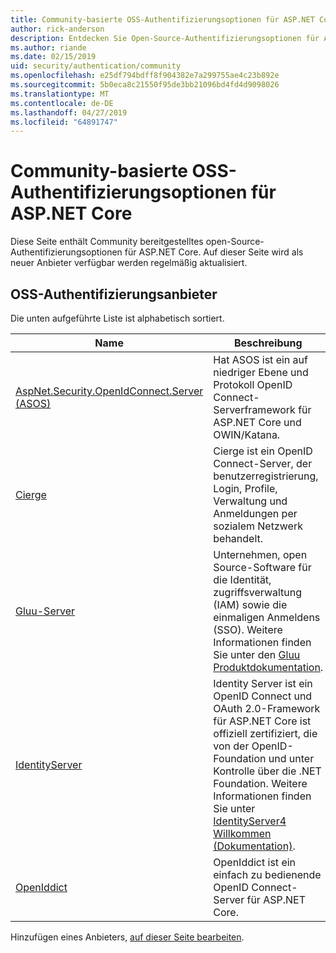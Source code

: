 ```yaml
---
title: Community-basierte OSS-Authentifizierungsoptionen für ASP.NET Core
author: rick-anderson
description: Entdecken Sie Open-Source-Authentifizierungsoptionen für ASP.NET Core.
ms.author: riande
ms.date: 02/15/2019
uid: security/authentication/community
ms.openlocfilehash: e25df794bdff8f904382e7a299755ae4c23b892e
ms.sourcegitcommit: 5b0eca8c21550f95de3bb21096bd4fd4d9098026
ms.translationtype: MT
ms.contentlocale: de-DE
ms.lasthandoff: 04/27/2019
ms.locfileid: "64891747"
---
```

# <a name="community-oss-authentication-options-for-aspnet-core"></a>Community-basierte OSS-Authentifizierungsoptionen für ASP.NET Core

Diese Seite enthält Community bereitgestelltes open-Source-Authentifizierungsoptionen für ASP.NET Core. Auf dieser Seite wird als neuer Anbieter verfügbar werden regelmäßig aktualisiert.

## <a name="oss-authentication-providers"></a>OSS-Authentifizierungsanbieter

Die unten aufgeführte Liste ist alphabetisch sortiert.

| Name | Beschreibung |
| ---- | ----------- |
| [AspNet.Security.OpenIdConnect.Server (ASOS)](https://github.com/aspnet-contrib/AspNet.Security.OpenIdConnect.Server) | Hat ASOS ist ein auf niedriger Ebene und Protokoll OpenID Connect-Serverframework für ASP.NET Core und OWIN/Katana. |
| [Cierge](https://github.com/pwdless/Cierge) | Cierge ist ein OpenID Connect-Server, der benutzerregistrierung, Login, Profile, Verwaltung und Anmeldungen per sozialem Netzwerk behandelt. |
| [Gluu-Server](https://gluu.org/) | Unternehmen, open Source-Software für die Identität, zugriffsverwaltung (IAM) sowie die einmaligen Anmeldens (SSO). Weitere Informationen finden Sie unter den [Gluu Produktdokumentation](https://gluu.org/docs/). |
| [IdentityServer](https://identityserver.io/) | Identity Server ist ein OpenID Connect und OAuth 2.0-Framework für ASP.NET Core ist offiziell zertifiziert, die von der OpenID-Foundation und unter Kontrolle über die .NET Foundation. Weitere Informationen finden Sie unter [IdentityServer4 Willkommen (Dokumentation)](https://identityserver4.readthedocs.io/en/latest/). |
| [OpenIddict](https://github.com/openiddict/openiddict-core) | OpenIddict ist ein einfach zu bedienende OpenID Connect-Server für ASP.NET Core. |

Hinzufügen eines Anbieters, [auf dieser Seite bearbeiten](https://github.com/login?return_to=https%3A%2F%2Fgithub.com%2Faspnet%2FDocs%2Fedit%2Fmaster%2Faspnetcore%2Fsecurity%2Fauthentication%2Fcommunity.md).
